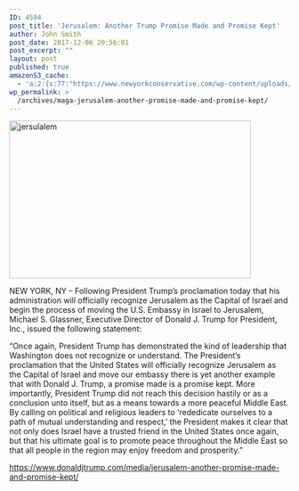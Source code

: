 ```yaml
---
ID: 4594
post_title: 'Jerusalem: Another Trump Promise Made and Promise Kept'
author: John Smith
post_date: 2017-12-06 20:56:01
post_excerpt: ""
layout: post
published: true
amazonS3_cache:
  - 'a:2:{s:77:"https://www.newyorkconservative.com/wp-content/uploads/2017/12/jersulalem.jpg";i:4595;s:95:"https://s3.amazonaws.com/newyorkconservative/wp-content/uploads/2017/12/06205434/jersulalem.jpg";i:4595;}'
wp_permalink: >
  /archives/maga-jerusalem-another-promise-made-and-promise-kept/
---
```

<a href="https://www.newyorkconservative.com/wp-content/uploads/2017/12/jersulalem.jpg"><img class="alignnone wp-image-4595" src="https://www.newyorkconservative.com/wp-content/uploads/2017/12/jersulalem.jpg" alt="jersulalem" width="434" height="283" /></a>

NEW YORK, NY – Following President Trump’s proclamation today that his administration will officially recognize Jerusalem as the Capital of Israel and begin the process of moving the U.S. Embassy in Israel to Jerusalem, Michael S. Glassner, Executive Director of Donald J. Trump for President, Inc., issued the following statement:

“Once again, President Trump has demonstrated the kind of leadership that Washington does not recognize or understand. The President’s proclamation that the United States will officially recognize Jerusalem as the Capital of Israel and move our embassy there is yet another example that with Donald J. Trump, a promise made is a promise kept. More importantly, President Trump did not reach this decision hastily or as a conclusion unto itself, but as a means towards a more peaceful Middle East. By calling on political and religious leaders to ‘rededicate ourselves to a path of mutual understanding and respect,’ the President makes it clear that not only does Israel have a trusted friend in the United States once again, but that his ultimate goal is to promote peace throughout the Middle East so that all people in the region may enjoy freedom and prosperity.”

<a href="https://www.donaldjtrump.com/media/jerusalem-another-promise-made-and-promise-kept/">https://www.donaldjtrump.com/media/jerusalem-another-promise-made-and-promise-kept/</a>